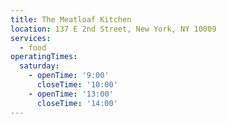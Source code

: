 ```yaml
---
title: The Meatloaf Kitchen
location: 137 E 2nd Street, New York, NY 10009
services:
  - food
operatingTimes:
  saturday:
    - openTime: '9:00'
      closeTime: '10:00'
    - openTime: '13:00'
      closeTime: '14:00'
---
```

